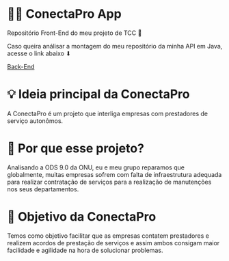 # 👨‍💻 ConectaPro App 

Repositório Front-End do meu projeto de TCC 🚀

Caso queira análisar a montagem do meu repositório da minha API em Java, acesse o link abaixo ⬇

[Back-End]("https://github.com/renan-almeida/ConectaPro_Api")

# 💡 Ideia principal da ConectaPro
A ConectaPro é um projeto que interliga empresas com prestadores de serviço autonômos. 

# 🤔 Por que esse projeto?
Analisando a ODS 9.0  da ONU, eu e meu grupo reparamos que globalmente, muitas empresas sofrem com falta de infraestrutura adequada para realizar contratação de serviços para a realização de manutenções nos seus departamentos.

# 🎯 Objetivo da ConectaPro
Temos como objetivo facilitar que as empresas contatem prestadores e realizem acordos de prestação de serviços e assim ambos consigam maior facilidade e agilidade na hora de solucionar problemas.


